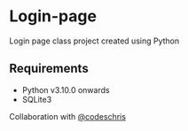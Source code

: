 # Login-page

Login page class project created using Python

## Requirements

- Python v3.10.0 onwards
- SQLite3

Collaboration with [@codeschris](https://github.com/codeschris)
